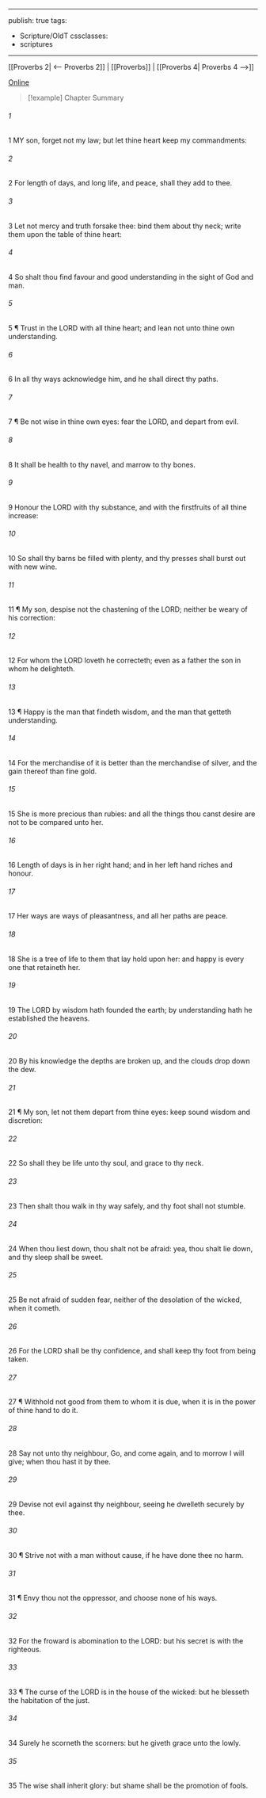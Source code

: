 

---
publish: true
tags:
  - Scripture/OldT
cssclasses:
  - scriptures
---
[[Proverbs 2| <-- Proverbs 2]] | [[Proverbs]] | [[Proverbs 4| Proverbs 4 -->]]

[Online](https://churchofjesuschrist.org/study/scriptures/ot/prov/3?lang=eng)

>[!example] Chapter Summary
>
###### 1
1 MY son, forget not my law; but let thine heart keep my commandments:
###### 2
2 For length of days, and long life, and peace, shall they add to thee.
###### 3
3 Let not mercy and truth forsake thee: bind them about thy neck; write them upon the table of thine heart:
###### 4
4 So shalt thou find favour and good understanding in the sight of God and man.
###### 5
5 ¶ Trust in the LORD with all thine heart; and lean not unto thine own understanding.
###### 6
6 In all thy ways acknowledge him, and he shall direct thy paths.
###### 7
7 ¶ Be not wise in thine own eyes: fear the LORD, and depart from evil.
###### 8
8 It shall be health to thy navel, and marrow to thy bones.
###### 9
9 Honour the LORD with thy substance, and with the firstfruits of all thine increase:
###### 10
10 So shall thy barns be filled with plenty, and thy presses shall burst out with new wine.
###### 11
11 ¶ My son, despise not the chastening of the LORD; neither be weary of his correction:
###### 12
12 For whom the LORD loveth he correcteth; even as a father the son in whom he delighteth.
###### 13
13 ¶ Happy is the man that findeth wisdom, and the man that getteth understanding.
###### 14
14 For the merchandise of it is better than the merchandise of silver, and the gain thereof than fine gold.
###### 15
15 She is more precious than rubies: and all the things thou canst desire are not to be compared unto her.
###### 16
16 Length of days is in her right hand; and in her left hand riches and honour.
###### 17
17 Her ways are ways of pleasantness, and all her paths are peace.
###### 18
18 She is a tree of life to them that lay hold upon her: and happy is every one that retaineth her.
###### 19
19 The LORD by wisdom hath founded the earth; by understanding hath he established the heavens.
###### 20
20 By his knowledge the depths are broken up, and the clouds drop down the dew.
###### 21
21 ¶ My son, let not them depart from thine eyes: keep sound wisdom and discretion:
###### 22
22 So shall they be life unto thy soul, and grace to thy neck.
###### 23
23 Then shalt thou walk in thy way safely, and thy foot shall not stumble.
###### 24
24 When thou liest down, thou shalt not be afraid: yea, thou shalt lie down, and thy sleep shall be sweet.
###### 25
25 Be not afraid of sudden fear, neither of the desolation of the wicked, when it cometh.
###### 26
26 For the LORD shall be thy confidence, and shall keep thy foot from being taken.
###### 27
27 ¶ Withhold not good from them to whom it is due, when it is in the power of thine hand to do it.
###### 28
28 Say not unto thy neighbour, Go, and come again, and to morrow I will give; when thou hast it by thee.
###### 29
29 Devise not evil against thy neighbour, seeing he dwelleth securely by thee.
###### 30
30 ¶ Strive not with a man without cause, if he have done thee no harm.
###### 31
31 ¶ Envy thou not the oppressor, and choose none of his ways.
###### 32
32 For the froward is abomination to the LORD: but his secret is with the righteous.
###### 33
33 ¶ The curse of the LORD is in the house of the wicked: but he blesseth the habitation of the just.
###### 34
34 Surely he scorneth the scorners: but he giveth grace unto the lowly.
###### 35
35 The wise shall inherit glory: but shame shall be the promotion of fools.



